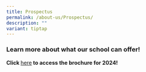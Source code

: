 ```yaml
---
title: Prospectus
permalink: /about-us/Prospectus/
description: ""
variant: tiptap
---
```

<h3>Learn more about what our school can offer!</h3>
<p><strong>Click </strong><a href="https://drive.google.com/file/d/1bGDTtnFrtUGoCrYA9V04fZaO099Lg0NA/view?usp=sharing" rel="noopener nofollow" target="_blank">here</a><strong> to access the brochure for 2024!</strong>
</p>